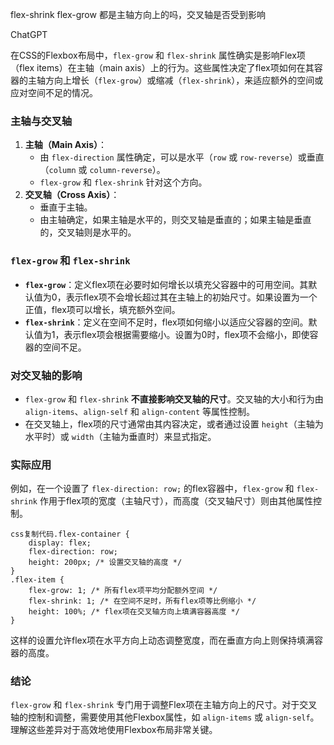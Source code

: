 flex-shrink flex-grow 都是主轴方向上的吗，交叉轴是否受到影响

ChatGPT

在CSS的Flexbox布局中，`flex-grow` 和 `flex-shrink` 属性确实是影响Flex项（flex items）在主轴（main axis）上的行为。这些属性决定了flex项如何在其容器的主轴方向上增长（`flex-grow`）或缩减（`flex-shrink`），来适应额外的空间或应对空间不足的情况。

### 主轴与交叉轴

1. **主轴（Main Axis）**：
   - 由 `flex-direction` 属性确定，可以是水平（`row` 或 `row-reverse`）或垂直（`column` 或 `column-reverse`）。
   - `flex-grow` 和 `flex-shrink` 针对这个方向。
2. **交叉轴（Cross Axis）**：
   - 垂直于主轴。
   - 由主轴确定，如果主轴是水平的，则交叉轴是垂直的；如果主轴是垂直的，交叉轴则是水平的。

### `flex-grow` 和 `flex-shrink`

- **`flex-grow`**：定义flex项在必要时如何增长以填充父容器中的可用空间。其默认值为0，表示flex项不会增长超过其在主轴上的初始尺寸。如果设置为一个正值，flex项可以增长，填充额外空间。
- **`flex-shrink`**：定义在空间不足时，flex项如何缩小以适应父容器的空间。默认值为1，表示flex项会根据需要缩小。设置为0时，flex项不会缩小，即使容器的空间不足。

### 对交叉轴的影响

- `flex-grow` 和 `flex-shrink` **不直接影响交叉轴的尺寸**。交叉轴的大小和行为由 `align-items`、`align-self` 和 `align-content` 等属性控制。
- 在交叉轴上，flex项的尺寸通常由其内容决定，或者通过设置 `height`（主轴为水平时）或 `width`（主轴为垂直时）来显式指定。

### 实际应用

例如，在一个设置了 `flex-direction: row;` 的flex容器中，`flex-grow` 和 `flex-shrink` 作用于flex项的宽度（主轴尺寸），而高度（交叉轴尺寸）则由其他属性控制。

```
css复制代码.flex-container {
    display: flex;
    flex-direction: row;
    height: 200px; /* 设置交叉轴的高度 */
}
.flex-item {
    flex-grow: 1; /* 所有flex项平均分配额外空间 */
    flex-shrink: 1; /* 在空间不足时，所有flex项等比例缩小 */
    height: 100%; /* flex项在交叉轴方向上填满容器高度 */
}
```

这样的设置允许flex项在水平方向上动态调整宽度，而在垂直方向上则保持填满容器的高度。

### 结论

`flex-grow` 和 `flex-shrink` 专门用于调整Flex项在主轴方向上的尺寸。对于交叉轴的控制和调整，需要使用其他Flexbox属性，如 `align-items` 或 `align-self`。理解这些差异对于高效地使用Flexbox布局非常关键。
